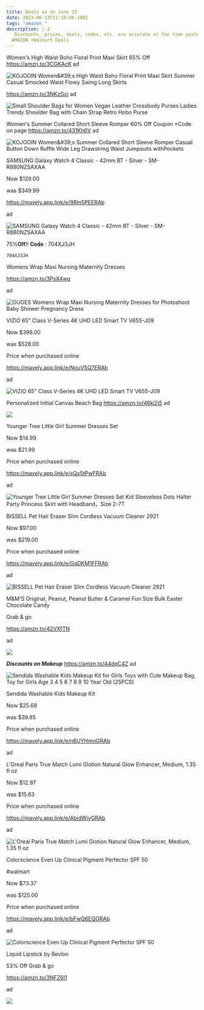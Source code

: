 ```yaml
---
title: Deals as on June 23
date: 2023-06-23T11:16:56.100Z
tags: "amazon "
description: |-2
   Discounts, prices, deals, codes, etc. are accurate at the time posted only. 
  AMAZON +Walmart Deals
---
```

<!--StartFragment-->

Women's High Waist Boho Floral Print Maxi Skirt 65% Off https://amzn.to/3CGKAcK ad

<!--StartFragment-->

![KOJOOIN Women\&#39;s High Waist Boho Floral Print Maxi Skirt Summer Casual Smocked Waist Flowy Swing Long Skirts](https://m.media-amazon.com/images/I/816apEi-bXL._AC_UX569_.jpg)

https://amzn.to/3NKzGci ad 

![Small Shoulder Bags for Women Vegan Leather Crossbody Purses Ladies Trendy Shoulder Bag with Chain Strap Retro Hobo Purse](https://m.media-amazon.com/images/I/61eQPNxskoL._AC_UY500_.jpg)

Women's Summer Collared Short Sleeve Romper 60% Off Coupon +Code on page https://amzn.to/431Kh6V ad

![KOJOOIN Women\&#39;s Summer Collared Short Sleeve Romper Casual Button Down Ruffle Wide Leg Drawstring Waist Jumpsuits withPockets](https://m.media-amazon.com/images/I/61yIstlRhqL._AC_UX569_.jpg)

SAMSUNG Galaxy Watch 4 Classic - 42mm BT - Silver - SM-R880NZSAXAA

Now $129.00

was $349.99

https://mavely.app.link/e/9Rin5PEERAb

ad

![SAMSUNG Galaxy Watch 4 Classic - 42mm BT - Silver - SM-R880NZSAXAA](https://i5.walmartimages.com/asr/69b810b2-c857-4ecf-838d-4257b1eb56c4.968c4b6e6757f1f662ea91f82e2a18ec.jpeg?odnHeight=2000&odnWidth=2000&odnBg=FFFFFF)

<!--StartFragment-->

75%𝐎𝐟𝐟!! 𝐂𝐨𝐝𝐞 : 704XJ3JH 

<pre><code class="language-js" data-prismjs-copy="Click to Copy">704XJ3JH</code></pre>

Womens Wrap Maxi Nursing Maternity Dresses

https://amzn.to/3PsX4wq

ad 

![OUGES Womens Wrap Maxi Nursing Maternity Dresses for Photoshoot Baby Shower Pregnancy Dress](https://m.media-amazon.com/images/I/61uTke1WC0L._AC_UY741_.jpg)

VIZIO 65" Class V-Series 4K UHD LED Smart TV V655-J09

Now $398.00

was $528.00

Price when purchased online

https://mavely.app.link/e/NouV5Q7ERAb

ad

![VIZIO 65" Class V-Series 4K UHD LED Smart TV V655-J09](https://i5.walmartimages.com/asr/0265349b-02cb-4eab-b399-f34386a3e955.1593a5d3ad763ca5460fb15d933be177.jpeg?odnHeight=2000&odnWidth=2000&odnBg=FFFFFF)

Personalized Initial Canvas Beach Bag https://amzn.to/46kl2j5 ad

![](https://m.media-amazon.com/images/I/71qI75UuUUS._AC_SX679._SX._UX._SY._UY_.jpg)

<!--StartFragment-->

Younger Tree Little Girl Summer Dresses Set

Now $14.99

was $21.99

Price when purchased online

https://mavely.app.link/e/xQx5tPwFRAb

ad

![Younger Tree Little Girl Summer Dresses Set Kid Sleeveless Dots Halter Party Princess Skirt with Headband，Size 2-7T](https://i5.walmartimages.com/asr/621a6334-a60a-427f-8e4a-e4953a31f4d3.943a28e52abb44a57f16a0a7600b2cc6.jpeg?odnHeight=2000&odnWidth=2000&odnBg=FFFFFF)



BISSELL Pet Hair Eraser Slim Cordless Vacuum Cleaner 2921

Now $97.00

was $219.00

Price when purchased online

https://mavely.app.link/e/GqDKM1FFRAb

ad

![BISSELL Pet Hair Eraser Slim Cordless Vacuum Cleaner 2921](https://i5.walmartimages.com/asr/f37b1a3d-92b7-4b2f-82a2-d736d9273983.24be50ff757caff2fbaa8db4ddfacef0.jpeg?odnHeight=612&odnWidth=612&odnBg=FFFFFF)



M&M'S Original, Peanut, Peanut Butter & Caramel Fun Size Bulk Easter Chocolate Candy

Grab & go

https://amzn.to/42VXfTN

ad

![](https://m.media-amazon.com/images/I/51dO6X2uQKL._SL1000_.jpg)



***Discounts on Makeup*** https://amzn.to/44dqC4Z ad

![Sendida Washable Kids Makeup Kit for Girls Toys with Cute Makeup Bag, Toy for Girls Age 3 4 5 6 7 8 9 10 Year Old (25PCS)](https://i5.walmartimages.com/asr/eb9f4caa-cbe7-48d4-a3de-d97150bc5c51.6beeb115445edbaac902d8acc8794363.jpeg?odnHeight=612&odnWidth=612&odnBg=FFFFFF)



Sendida Washable Kids Makeup Kit

Now $25.68

was $39.85

Price when purchased online

https://mavely.app.link/e/n6UYHmnGRAb

ad



L'Oreal Paris True Match Lumi Glotion Natural Glow Enhancer, Medium, 1.35 fl oz

Now $12.97

was $15.63

Price when purchased online

https://mavely.app.link/e/AbidWiyGRAb

ad

![L'Oreal Paris True Match Lumi Glotion Natural Glow Enhancer, Medium, 1.35 fl oz](https://i5.walmartimages.com/asr/cacf5e7f-83e0-410d-b66a-84345e1704b7.612269a8f9122ca7d771b55b89786986.jpeg?odnHeight=2000&odnWidth=2000&odnBg=FFFFFF)

<!--StartFragment-->

Colorscience Even Up Clinical Pigment Perfector SPF 50

\#walmart

Now $73.37

was $125.00

Price when purchased online

https://mavely.app.link/e/bFwQ6EQGRAb

ad

<!--EndFragment-->

![Colorscience Even Up Clinical Pigment Perfector SPF 50](https://i5.walmartimages.com/asr/e5240890-4727-44d0-8c96-fa8059eb5e8c.8493b8afa2da639422aa0b58928270d6.jpeg?odnHeight=2000&odnWidth=2000&odnBg=FFFFFF)

<!--StartFragment-->

Liquid Lipstick by Revlon

53% Off Grab & go

https://amzn.to/3NFZ6I1

ad

![](https://m.media-amazon.com/images/I/91CorLMMi1L._SL1500_.jpg)

<!--EndFragment-->